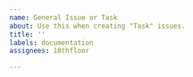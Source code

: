 ```yaml
---
name: General Issue or Task
about: Use this when creating "Task" issues.
title: ''
labels: documentation
assignees: 10thfloor

---
```



